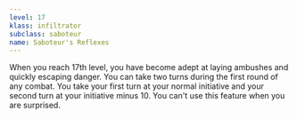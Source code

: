 ```yaml
---
level: 17
klass: infiltrator
subclass: saboteur
name: Saboteur's Reflexes
---
```

When you reach 17th level, you have become adept at laying ambushes and quickly escaping danger. You can take
two turns during the first round of any combat. You take your first turn at your normal initiative and your second turn
at your initiative minus 10. You can't use this feature when you are surprised.

